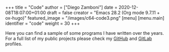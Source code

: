 +++
title = "Code"
author = ["Diego Zamboni"]
date = 2020-12-08T18:07:00+01:00
draft = false
creator = "Emacs 28.2 (Org mode 9.7.11 + ox-hugo)"
featured_image = "/images/c64-code3.png"
[menu]
  [menu.main]
    identifier = "code"
    weight = 30
+++

Here you can find a sample of some programs I have written over the years. For a full list of my public projects please check my [GitHub](https://github.com/zzamboni/) and [GitLab](https://gitlab.com/zzamboni) profiles.
